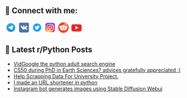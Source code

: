 ## 🔎 Connect with me:
[<img src="https://github.com/bullbesh/bullbesh/blob/main/images/Telegram.png" width="32" height="32" />](https://t.me/bullbesh)
[<img src="https://github.com/bullbesh/bullbesh/blob/main/images/VK.png" width="32" height="32" />](https://vk.com/bullbesh)
[<img src="https://github.com/bullbesh/bullbesh/blob/main/images/Twitter.png" width="32" height="32" />](https://twitter.com/bullbesh1)
[<img src="https://github.com/bullbesh/bullbesh/blob/main/images/Instagram.png" width="32" height="32" />](https://www.instagram.com/bullbesh)
[<img src="https://github.com/bullbesh/bullbesh/blob/main/images/Reddit.png" width="32" height="32" />](https://www.reddit.com/user/bullbesh)
[<img src="https://github.com/bullbesh/bullbesh/blob/main/images/YouTube.png" width="32" height="32" />](https://www.youtube.com/channel/UCtfjRs6uzgq5mfm8S06WTcg)

## 📕 Latest r/Python Posts
<!-- BLOG-POST-LIST:START -->
- [VidGoogle the python adult search engine](https://www.reddit.com/r/Python/comments/10fk4e7/vidgoogle_the_python_adult_search_engine/)
- [CS50 during PhD in Earth Sciences? advices gratefully appreciated :&rpar;](https://www.reddit.com/r/Python/comments/10fi6wq/cs50_during_phd_in_earth_sciences_advices/)
- [Help Scrapping Data For University Project.](https://www.reddit.com/r/Python/comments/10fhy4s/help_scrapping_data_for_university_project/)
- [I made an URL shortener in python](https://www.reddit.com/r/Python/comments/10fhivs/i_made_an_url_shortener_in_python/)
- [Instagram bot generates images using Stable Diffusion Webui](https://www.reddit.com/r/Python/comments/10fhd44/instagram_bot_generates_images_using_stable/)
<!-- BLOG-POST-LIST:END -->
